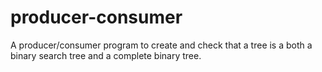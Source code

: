 # producer-consumer
A producer/consumer program to create and check that a tree is a both a binary search tree and a complete binary tree.
